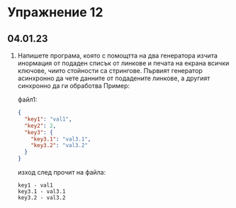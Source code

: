 # Упражнение 12

## 04.01.23


1. Напишете програма, която с помощтта на два генератора изчита инормация от подаден списък от линкове и печата на екрана всички ключове, чиито стойности са стрингове.
Първият генератор асинхронно да чете данните от подадените линкове, а другият синхронно да ги обработва
Пример:

    файл1: 
    ```json
    {
      "key1": "val1",
      "key2": 2,
      "key3": {
        "key3.1": "val3.1",
        "key3.2": "val3.2"
      }
    }
    ```
    изход след прочит на файла:
    ```
    key1 - val1
    key3.1 - val3.1
    key3.2 - val3.2
    ```